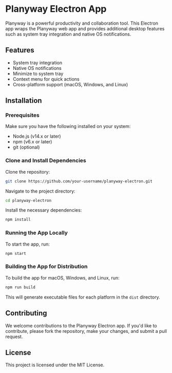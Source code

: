 # Planyway Electron App

Planyway is a powerful productivity and collaboration tool. This Electron app wraps the Planyway web app and provides additional desktop features such as system tray integration and native OS notifications.

## Features

- System tray integration
- Native OS notifications
- Minimize to system tray
- Context menu for quick actions
- Cross-platform support (macOS, Windows, and Linux)

## Installation

### Prerequisites

Make sure you have the following installed on your system:

- Node.js (v14.x or later)
- npm (v6.x or later)
- git (optional)

### Clone and Install Dependencies

Clone the repository:

```bash
git clone https://github.com/your-username/planyway-electron.git
```

Navigate to the project directory:

```bash
cd planyway-electron
```

Install the necessary dependencies:

```bash
npm install
```

### Running the App Locally

To start the app, run:

```bash
npm start
```

### Building the App for Distribution

To build the app for macOS, Windows, and Linux, run:

```bash
npm run build
```

This will generate executable files for each platform in the `dist` directory.

## Contributing

We welcome contributions to the Planyway Electron app. If you'd like to contribute, please fork the repository, make your changes, and submit a pull request.

## License

This project is licensed under the MIT License.
